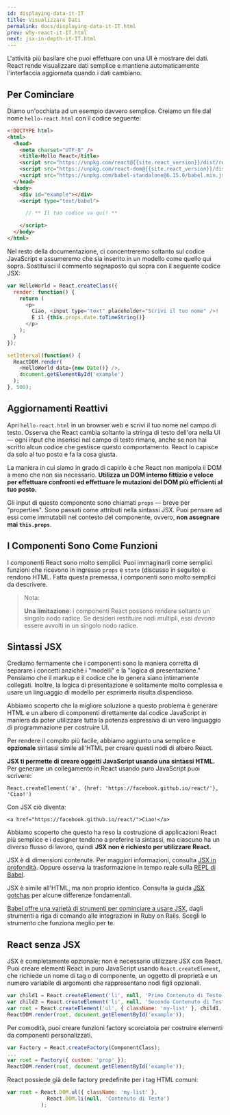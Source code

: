 ```yaml
---
id: displaying-data-it-IT
title: Visualizzare Dati
permalink: docs/displaying-data-it-IT.html
prev: why-react-it-IT.html
next: jsx-in-depth-it-IT.html
---
```


L'attività più basilare che puoi effettuare con una UI è mostrare dei dati. React rende visualizzare dati semplice e mantiene automaticamente l'interfaccia aggiornata quando i dati cambiano.


## Per Cominciare

Diamo un'occhiata ad un esempio davvero semplice. Creiamo un file dal nome `hello-react.html` con il codice seguente:

```html
<!DOCTYPE html>
<html>
  <head>
    <meta charset="UTF-8" />
    <title>Hello React</title>
    <script src="https://unpkg.com/react@{{site.react_version}}/dist/react.js"></script>
    <script src="https://unpkg.com/react-dom@{{site.react_version}}/dist/react-dom.js"></script>
    <script src="https://unpkg.com/babel-standalone@6.15.0/babel.min.js"></script>
  </head>
  <body>
    <div id="example"></div>
    <script type="text/babel">

      // ** Il tuo codice va qui! **

    </script>
  </body>
</html>
```

Nel resto della documentazione, ci concentreremo soltanto sul codice JavaScript e assumeremo che sia inserito in un modello come quello qui sopra. Sostituisci il commento segnaposto qui sopra con il seguente codice JSX:

```javascript
var HelloWorld = React.createClass({
  render: function() {
    return (
      <p>
        Ciao, <input type="text" placeholder="Scrivi il tuo nome" />!
        È il {this.props.date.toTimeString()}
      </p>
    );
  }
});

setInterval(function() {
  ReactDOM.render(
    <HelloWorld date={new Date()} />,
    document.getElementById('example')
  );
}, 500);
```


## Aggiornamenti Reattivi

Apri `hello-react.html` in un browser web e scrivi il tuo nome nel campo di testo. Osserva che React cambia soltanto la stringa di testo dell'ora nella UI — ogni input che inserisci nel campo di testo rimane, anche se non hai scritto alcun codice che gestisce questo comportamento. React lo capisce da solo al tuo posto e fa la cosa giusta.

La maniera in cui siamo in grado di capirlo è che React non manipola il DOM a meno che non sia necessario. **Utilizza un DOM interno fittizio e veloce per effettuare confronti ed effettuare le mutazioni del DOM più efficienti al tuo posto.**

Gli input di questo componente sono chiamati `props` — breve per "properties". Sono passati come attributi nella sintassi JSX. Puoi pensare ad essi come immutabili nel contesto del componente, ovvero, **non assegnare mai `this.props`**.


## I Componenti Sono Come Funzioni

I componenti React sono molto semplici. Puoi immaginarli come semplici funzioni che ricevono in ingresso `props` e `state` (discusso in seguito) e rendono HTML. Fatta questa premessa, i componenti sono molto semplici da descrivere.

> Nota:
>
> **Una limitazione**: i componenti React possono rendere soltanto un singolo nodo radice. Se desideri restituire nodi multipli, essi *devono* essere avvolti in un singolo nodo radice.


## Sintassi JSX

Crediamo fermamente che i componenti sono la maniera corretta di separare i concetti anziché i "modelli" e la "logica di presentazione." Pensiamo che il markup e il codice che lo genera siano intimamente collegati. Inoltre, la logica di presentazione è solitamente molto complessa e usare un linguaggio di modello per esprimerla risulta dispendioso.

Abbiamo scoperto che la migliore soluzione a questo problema è generare HTML e un albero di componenti direttamente dal codice JavaScript in maniera da poter utilizzare tutta la potenza espressiva di un vero linguaggio di programmazione per costruire UI.

Per rendere il compito più facile, abbiamo aggiunto una semplice e **opzionale** sintassi simile all'HTML per creare questi nodi di albero React.

**JSX ti permette di creare oggetti JavaScript usando una sintassi HTML.** Per generare un collegamento in React usando puro JavaScript puoi scrivere:

`React.createElement('a', {href: 'https://facebook.github.io/react/'}, 'Ciao!')`

Con JSX ciò diventa:

`<a href="https://facebook.github.io/react/">Ciao!</a>`

Abbiamo scoperto che questo ha reso la costruzione di applicazioni React più semplice e i designer tendono a preferire la sintassi, ma ciascuno ha un diverso flusso di lavoro, quindi **JSX non è richiesto per utilizzare React.**

JSX è di dimensioni contenute. Per maggiori informazioni, consulta [JSX in profondità](/react/docs/jsx-in-depth-it-IT.html). Oppure osserva la trasformazione in tempo reale sulla [REPL di Babel](https://babeljs.io/repl/).

JSX è simile all'HTML, ma non proprio identico. Consulta la guida [JSX gotchas](/react/docs/jsx-gotchas-it-IT.html) per alcune differenze fondamentali.

[Babel offre una varietà di strumenti per cominciare a usare JSX](http://babeljs.io/docs/setup/), dagli strumenti a riga di comando alle integrazioni in Ruby on Rails. Scegli lo strumento che funziona meglio per te.


## React senza JSX

JSX è completamente opzionale; non è necessario utilizzare JSX con React. Puoi creare elementi React in puro JavaScript usando `React.createElement`, che richiede un nome di tag o di componente, un oggetto di proprietà e un numero variabile di argomenti che rappresentano nodi figli opzionali.

```javascript
var child1 = React.createElement('li', null, 'Primo Contenuto di Testo');
var child2 = React.createElement('li', null, 'Secondo Contenuto di Testo');
var root = React.createElement('ul', { className: 'my-list' }, child1, child2);
ReactDOM.render(root, document.getElementById('example'));
```

Per comodità, puoi creare funzioni factory scorciatoia per costruire elementi da componenti personalizzati.

```javascript
var Factory = React.createFactory(ComponentClass);
...
var root = Factory({ custom: 'prop' });
ReactDOM.render(root, document.getElementById('example'));
```

React possiede già delle factory predefinite per i tag HTML comuni:

```javascript
var root = React.DOM.ul({ className: 'my-list' },
             React.DOM.li(null, 'Contenuto di Testo')
           );
```
